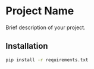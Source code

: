 # Project Name

Brief description of your project.

## Installation

```bash
pip install -r requirements.txt
